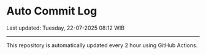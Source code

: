 # Auto Commit Log

Last updated: Tuesday, 22-07-2025 08:12 WIB

---

This repository is automatically updated every 2 hour using GitHub Actions.
